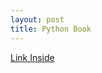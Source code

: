 ```yaml
---
layout: post
title: Python Book
---
```

[Link Inside](https://drive.google.com/a/sgusd.net/file/d/0B0ZJVOCjVZovVXhmbnFBWkxQVm8/view?usp=sharing)
